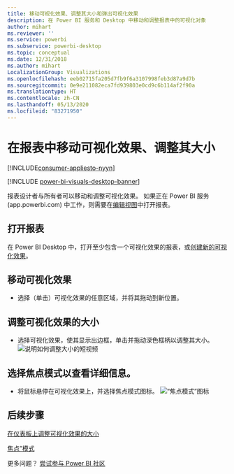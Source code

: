 ```yaml
---
title: 移动可视化效果、调整其大小和弹出可视化效果
description: 在 Power BI 服务和 Desktop 中移动和调整报表中的可视化对象
author: mihart
ms.reviewer: ''
ms.service: powerbi
ms.subservice: powerbi-desktop
ms.topic: conceptual
ms.date: 12/31/2018
ms.author: mihart
LocalizationGroup: Visualizations
ms.openlocfilehash: eeb02715fa205d7fb9f6a3107998feb3d87a9d7b
ms.sourcegitcommit: 0e9e211082eca7fd939803e0cd9c6b114af2f90a
ms.translationtype: HT
ms.contentlocale: zh-CN
ms.lasthandoff: 05/13/2020
ms.locfileid: "83271950"
---
```

# <a name="move-and-resize-a-visualization-in-a-report"></a>在报表中移动可视化效果、调整其大小

[!INCLUDE[consumer-appliesto-nyyn](../includes/consumer-appliesto-nyyn.md)]    

[!INCLUDE [power-bi-visuals-desktop-banner](../includes/power-bi-visuals-desktop-banner.md)]

报表设计者与所有者可以移动和调整可视化效果。 如果正在 Power BI 服务 (app.powerbi.com) 中工作，则需要在[编辑视图](../create-reports/service-interact-with-a-report-in-editing-view.md)中打开报表。 

## <a name="open-the-report"></a>打开报表
在 Power BI Desktop 中，打开至少包含一个可视化效果的报表，或[创建新的可视化效果](power-bi-report-add-visualizations-i.md)。 

## <a name="move-the-visualization"></a>移动可视化效果
* 选择（单击）可视化效果的任意区域，并将其拖动到新位置。

## <a name="resize-the-visualization"></a>调整可视化效果的大小
* 选择可视化效果，使其显示出边框，单击并拖动深色框柄以调整其大小。  
  ![说明如何调整大小的短视频](media/power-bi-visualization-move-and-resize/untitled.gif)

## <a name="select-focus-mode-to-see-more-detail"></a>选择焦点模式以查看详细信息。
* 将鼠标悬停在可视化效果上，并选择焦点模式图标。
  ![“焦点模式”图标](media/power-bi-visualization-move-and-resize/pbi_popouticon.jpg)

## <a name="next-steps"></a>后续步骤
[在仪表板上调整可视化效果的大小](../create-reports/service-dashboard-edit-tile.md)  

[焦点”模式](../consumer/end-user-focus.md)

更多问题？ [尝试参与 Power BI 社区](https://community.powerbi.com/)

